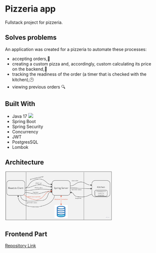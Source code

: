 # Pizzeria app

Fullstack project for pizzeria.

## Solves problems
An application was created for a pizzeria to automate these processes:
- accepting orders,🚩
- creating a custom pizza and, accordingly, custom calculating its price on the backend,🤑
- tracking the readiness of the order (a timer that is checked with the kitchen),🕒
- viewing previous orders 🔍

## Built With

- Java 17 <img src="https://cdn.jsdelivr.net/npm/programming-languages-logos/src/java/java.png" style="height: 1rem">
- Spring Boot
- Spring Security
- Concurrency
- JWT
- PostgresSQL
- Lombok

## Architecture

<img src="./src/main/resources/static/pizza-client-server.jpg" alt="client-server architecture" style="width: 70%">


<h2>Frontend Part</h2>

<a href="https://github.com/SehiiSterniichuk/pizza-calculator">Repository Link</a>